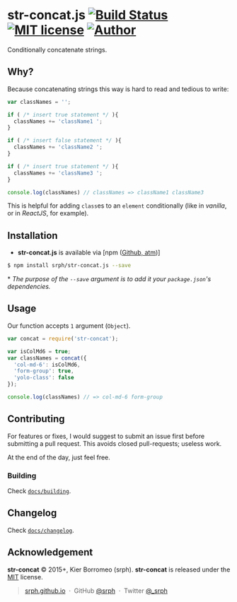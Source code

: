 # str-concat.js [![Build Status](https://travis-ci.org/srph/str-concat.js.svg?branch=master)](https://travis-ci.org/srph/str-concat.js?branch=master) [![MIT license](http://img.shields.io/badge/license-MIT-brightgreen.svg)](http://opensource.org/licenses/MIT) [![Author](http://img.shields.io/badge/author-@srph-blue.svg)](http://img.shields.io/badge/author-@srph-blue.svg)

Conditionally concatenate strings.

## Why?

Because concatenating strings this way is hard to read and tedious to write:

```js
var classNames = '';

if ( /* insert true statement */ ){
  classNames += 'className1 ';
}

if ( /* insert false statement */ ){
  classNames += 'className2 ';
}

if ( /* insert true statement */ ){
  classNames += 'className3 ';
}

console.log(classNames) // classNames => className1 className3
```

This is helpful for adding `class`es to an `element` conditionally (like in *vanilla*, or in *ReactJS*, for example).

## Installation

- **str-concat.js** is available via [npm ([Github, atm](https://docs.npmjs.com/cli/install))]

```bash
$ npm install srph/str-concat.js --save
```

\* *The purpose of the `--save` argument is to add it your `package.json`'s dependencies.*

## Usage

Our function accepts `1` argument (`Object`).

```js
var concat = require('str-concat');

var isColMd6 = true;
var classNames = concat({
  'col-md-6': isColMd6,
  'form-group': true,
  'yolo-class': false
});

console.log(classNames) // => col-md-6 form-group
```

## Contributing

For features or fixes, I would suggest to submit an issue first before submitting a pull request. This avoids closed pull-requests; useless work.

At the end of the day, just feel free.

### Building

Check [`docs/building`](https://github.com/srph/str-concat.js/blob/master/docs/building.md).

## Changelog

Check [`docs/changelog`](https://github.com/srph/str-concat.js/blob/master/docs/changelog.md).

## Acknowledgement

**str-concat** © 2015+, Kier Borromeo (srph). **str-concat** is released under the [MIT](mit-license.org) license.

> [srph.github.io](http://srph.github.io) &nbsp;&middot;&nbsp;
> GitHub [@srph](https://github.com/srph) &nbsp;&middot;&nbsp;
> Twitter [@_srph](https://twitter.com/_srph)

